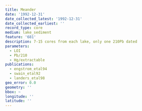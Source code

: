 ```yaml
---
title: Meander
date: '1992-12-31'
date_collected_latest: '1992-12-31'
date_collected_earliest: ''
record_type: core
medium: lake_sediment
feature: '681'
description: 7-15 cores from each lake, only one 210Pb dated
parameters:
  - LOI
  - Pb/210
  - Hg/extractable
publications:
  - engstrom_etal94
  - swain_etal92
  - landers_etal98
geo_error: 0.0
geometry: ''
bbox: ~
longitude: ''
latitude: ''
---
```


